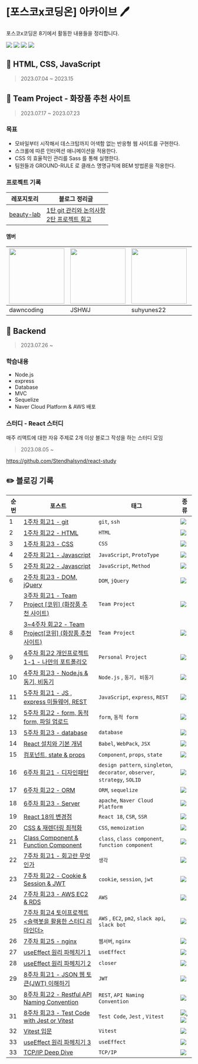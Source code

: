 # [포스코x코딩온] 아카이브 🖊️

포스코x코딩온 8기에서 활동한 내용들을 정리합니다.

![](https://img.shields.io/static/v1?label=&message=project&color=gray)
![](https://img.shields.io/static/v1?label=&message=basic&color=skyblue)
![](https://img.shields.io/static/v1?label=&message=TDD&color=purple)
![](https://img.shields.io/static/v1?label=&message=study&color=palegreen)

## 🐣 HTML, CSS, JavaScript

> 2023.07.04 ~ 2023.15

## 💅 Team Project - 화장품 추천 사이트

> 2023.07.17 ~ 2023.07.23

### 목표

- 모바일부터 시작해서 데스크탑까지 어색함 없는 반응형 웹 사이트를 구현한다.
- 스크롤에 따른 인터렉션 애니메이션을 적용한다.
- CSS 의 효율적인 관리를 Sass 를 통해 실행한다.
- 팀원들과 GROUND-RULE 로 클래스 명명규칙에 BEM 방법론을 적용한다.

### 프로젝트 기록

| 레포지토리                                               | 블로그 정리글                                                                                                                                                                                                                                                                                                                                                                                                                                                                                                                                                                     |
| -------------------------------------------------------- | --------------------------------------------------------------------------------------------------------------------------------------------------------------------------------------------------------------------------------------------------------------------------------------------------------------------------------------------------------------------------------------------------------------------------------------------------------------------------------------------------------------------------------------------------------------------------------- |
| [beauty-lab](https://github.com/Stendhalsynd/beauty-lab) | [1탄 git 관리와 논의사항](https://velog.io/@qmflf556/%ED%8F%AC%EC%8A%A4%EC%BD%94x%EC%BD%94%EB%94%A9%EC%98%A8-KDT-Web-8-3%EC%A3%BC%EC%B0%A8-%ED%9A%8C%EA%B3%A01-Team-Project-%EC%BD%94%EC%9C%84-Cosmetics-Wiki-%ED%99%94%EC%9E%A5%ED%92%88-%EC%B6%94%EC%B2%9C-%EC%82%AC%EC%9D%B4%ED%8A%B8) <br> [2탄 프로젝트 회고](https://velog.io/@qmflf556/%ED%8F%AC%EC%8A%A4%EC%BD%94x%EC%BD%94%EB%94%A9%EC%98%A8-KDT-Web-8-3%EC%A3%BC%EC%B0%A8-%ED%9A%8C%EA%B3%A02-Team-Project%EC%BD%94%EC%9C%84-Cosmetics-Wiki-%ED%99%94%EC%9E%A5%ED%92%88-%EC%B6%94%EC%B2%9C-%EC%82%AC%EC%9D%B4%ED%8A%B8) |

#### 멤버

| <a href="https://github.com/dawncoding"><img src="https://velog.velcdn.com/images/qmflf556/post/23b29140-1247-43f6-a393-6ddaf7a65371/image.png" width="150px"/></a> | <a href="https://github.com/JSHWJ"><img src="https://velog.velcdn.com/images/qmflf556/post/d6ebf772-6e9d-4381-88c7-2cf4521d63f2/image.png" width="150px"/></a> | <a href="https://github.com/suhyuns22"><img src="https://velog.velcdn.com/images/qmflf556/post/ff50f6d9-c3c4-4d8d-a5ba-dd9787e55c61/image.png" width="150px"/></a> | <a href="https://github.com/Stendhalsynd"><img src="https://velog.velcdn.com/images/qmflf556/post/19704a5b-0640-4675-b149-abb432c38cd2/image.png" width="150px"/></a> |
| --- | --- | --- | --- |
| dawncoding | JSHWJ | suhyunes22 | Stendhalsynd |


## 🐥 Backend

> 2023.07.26 ~

### 학습내용

- Node.js
- express
- Database
- MVC
- Sequelize
- Naver Cloud Platform & AWS 배포

### 스터디 - React 스터디

매주 리액트에 대한 자유 주제로 2개 이상 블로그 작성을 하는 스터디 모임

> 2023.08.05 ~

https://github.com/Stendhalsynd/react-study

## ✏️ 블로깅 기록

| 순번 | 포스트   | 태그    | 종류 |
| ---- | ---- | --- | --- |
| 1    | [1주차 회고1 - git](https://velog.io/@qmflf556/%ED%8F%AC%EC%8A%A4%EC%BD%94x%EC%BD%94%EB%94%A9%EC%98%A8-KDT-Web-8-1%EC%A3%BC%EC%B0%A8-%ED%9A%8C%EA%B3%A01-git)                                                                                                                                                                            | `git`, `ssh`                                                                | ![](https://img.shields.io/static/v1?label=&message=basic&color=skyblue) |
| 2    | [1주차 회고2 - HTML](https://velog.io/@qmflf556/%ED%8F%AC%EC%8A%A4%EC%BD%94x%EC%BD%94%EB%94%A9%EC%98%A8-KDT-Web-8-1%EC%A3%BC%EC%B0%A8-%ED%9A%8C%EA%B3%A02-HTML)                                                                                                                                                                          | `HTML`                                                                      | ![](https://img.shields.io/static/v1?label=&message=basic&color=skyblue) |
| 3    | [1주차 회고3 - CSS](https://velog.io/@qmflf556/%ED%8F%AC%EC%8A%A4%EC%BD%94x%EC%BD%94%EB%94%A9%EC%98%A8-KDT-Web-8-1%EC%A3%BC%EC%B0%A8-%ED%9A%8C%EA%B3%A03-CSS)                                                                                                                                                                            | `CSS`                                                                       | ![](https://img.shields.io/static/v1?label=&message=basic&color=skyblue) |
| 4    | [2주차 회고1 - Javascript](https://velog.io/@qmflf556/%ED%8F%AC%EC%8A%A4%EC%BD%94x%EC%BD%94%EB%94%A9%EC%98%A8-KDT-Web-8-2%EC%A3%BC%EC%B0%A8-%ED%9A%8C%EA%B3%A01-Javascript)                                                                                                                                                              | `JavaScript`, `ProtoType`                                                   | ![](https://img.shields.io/static/v1?label=&message=basic&color=skyblue) |
| 5    | [2주차 회고2 - Javascript](https://velog.io/@qmflf556/%ED%8F%AC%EC%8A%A4%EC%BD%94x%EC%BD%94%EB%94%A9%EC%98%A8-KDT-Web-8-2%EC%A3%BC%EC%B0%A8-%ED%9A%8C%EA%B3%A02-Javascript)                                                                                                                                                              | `JavaScript`, `Method`                                                      | ![](https://img.shields.io/static/v1?label=&message=basic&color=skyblue) |
| 6    | [2주차 회고3 - DOM, jQuery ](https://velog.io/@qmflf556/%ED%8F%AC%EC%8A%A4%EC%BD%94x%EC%BD%94%EB%94%A9%EC%98%A8-KDT-Web-8-2%EC%A3%BC%EC%B0%A8-%ED%9A%8C%EA%B3%A03-DOM)                                                                                                                                                                   | `DOM`, `jQuery`                                                             | ![](https://img.shields.io/static/v1?label=&message=basic&color=skyblue) |
| 7    | [3주차 회고1 - Team Project [코위] (화장품 추천 사이트)](https://velog.io/@qmflf556/%ED%8F%AC%EC%8A%A4%EC%BD%94x%EC%BD%94%EB%94%A9%EC%98%A8-KDT-Web-8-3%EC%A3%BC%EC%B0%A8-%ED%9A%8C%EA%B3%A01-Team-Project-%EC%BD%94%EC%9C%84-Cosmetics-Wiki-%ED%99%94%EC%9E%A5%ED%92%88-%EC%B6%94%EC%B2%9C-%EC%82%AC%EC%9D%B4%ED%8A%B8) | `Team Project`                                                              | ![](https://img.shields.io/static/v1?label=&message=project&color=gray) |
| 8    | [3~4주차 회고2 - Team Project[코위] (화장품 추천 사이트)](https://velog.io/@qmflf556/%ED%8F%AC%EC%8A%A4%EC%BD%94x%EC%BD%94%EB%94%A9%EC%98%A8-KDT-Web-8-3%EC%A3%BC%EC%B0%A8-%ED%9A%8C%EA%B3%A02-Team-Project%EC%BD%94%EC%9C%84-Cosmetics-Wiki-%ED%99%94%EC%9E%A5%ED%92%88-%EC%B6%94%EC%B2%9C-%EC%82%AC%EC%9D%B4%ED%8A%B8) | `Team Project`                                                              | ![](https://img.shields.io/static/v1?label=&message=project&color=gray) |
| 9    | [4주차 회고2 개인프로젝트1-1 - 나만의 포트폴리오](https://velog.io/@qmflf556/%ED%8F%AC%EC%8A%A4%EC%BD%94x%EC%BD%94%EB%94%A9%EC%98%A8-KDT-Web-8-4%EC%A3%BC%EC%B0%A8-%ED%9A%8C%EA%B3%A02-%EA%B0%9C%EC%9D%B8%ED%94%84%EB%A1%9C%EC%A0%9D%ED%8A%B8-%EB%82%98%EB%A7%8C%EC%9D%98-%ED%8F%AC%ED%8A%B8%ED%8F%B4%EB%A6%AC%EC%98%A4)                 | `Personal Project`                                                          | ![](https://img.shields.io/static/v1?label=&message=project&color=gray) |
| 10   | [4주차 회고3 - Node.js & 동기, 비동기](https://velog.io/@qmflf556/%ED%8F%AC%EC%8A%A4%EC%BD%94x%EC%BD%94%EB%94%A9%EC%98%A8-KDT-Web-8-4%EC%A3%BC%EC%B0%A8-%ED%9A%8C%EA%B3%A03-Node.js-%EB%8F%99%EA%B8%B0-%EB%B9%84%EB%8F%99%EA%B8%B0)                                                                                                      | `Node.js` , `동기, 비동기`                                                  | ![](https://img.shields.io/static/v1?label=&message=basic&color=skyblue) |
| 11   | [5주차 회고1 - JS , express 미들웨어, REST](https://velog.io/@qmflf556/%ED%8F%AC%EC%8A%A4%EC%BD%94x%EC%BD%94%EB%94%A9%EC%98%A8-KDT-Web-8-5-%EC%A3%BC%EC%B0%A8-%ED%9A%8C%EA%B3%A01-JS-form-%EC%A0%84%EC%86%A1)                                                                                                                           | `JavaScript`, `express`, `REST`                                             | ![](https://img.shields.io/static/v1?label=&message=basic&color=skyblue) |
| 12   | [5주차 회고2 - form, 동적 form, 파일 업로드](https://velog.io/@qmflf556/%ED%8F%AC%EC%8A%A4%EC%BD%94x%EC%BD%94%EB%94%A9%EC%98%A8-KDT-Web-8-5%EC%A3%BC%EC%B0%A8-%ED%9A%8C%EA%B3%A02-form-%EB%8F%99%EC%A0%81-form-%ED%8C%8C%EC%9D%BC-%EC%97%85%EB%A1%9C%EB%93%9C)                                                                           | `form`, `동적 form`                                                         | ![](https://img.shields.io/static/v1?label=&message=basic&color=skyblue) |
| 13   | [5주차 회고3 - database](https://velog.io/@qmflf556/%ED%8F%AC%EC%8A%A4%EC%BD%94x%EC%BD%94%EB%94%94%EC%98%A8-KDT-Web-8-5%EC%A3%BC%EC%B0%A8-%ED%9A%8C%EA%B3%A03-database)                                                                                                                                                                  | `database`                                                                  | ![](https://img.shields.io/static/v1?label=&message=basic&color=skyblue) |
| 14 | [React 설치와 기본 개념](https://velog.io/@qmflf556/%ED%8F%AC%EC%8A%A4%EC%BD%94x%EC%BD%94%EB%94%A9%EC%98%A8-KDT-Web-8-React-%EC%8A%A4%ED%84%B0%EB%94%94-1%EC%A3%BC%EC%B0%A8-%ED%9A%8C%EA%B3%A01) | `Babel`, `WebPack`, `JSX` | ![](https://img.shields.io/static/v1?label=&message=study&color=palegreen) |
| 15 | [컴포넌트, state & props](https://velog.io/@qmflf556/%ED%8F%AC%EC%8A%A4%EC%BD%94x%EC%BD%94%EB%94%A9%EC%98%A8-KDT-Web-8-React-%EC%8A%A4%ED%84%B0%EB%94%94-1%EC%A3%BC%EC%B0%A8-%ED%9A%8C%EA%B3%A02) | `Component`, `props`, `state` | ![](https://img.shields.io/static/v1?label=&message=study&color=palegreen) |
| 16   | [6주차 회고1 - 디자인패턴](https://velog.io/@qmflf556/%ED%8F%AC%EC%8A%A4%EC%BD%94x%EC%BD%94%EB%94%A9%EC%98%A8-KDT-Web-8-6%EC%A3%BC%EC%B0%A8-%ED%9A%8C%EA%B3%A01-%EB%94%94%EC%9E%90%EC%9D%B8%ED%8C%A8%ED%84%B4)                                                                                                                           | `design pattern`, `singleton`, `decorator`, `observer`, `strategy`, `SOLID` | ![](https://img.shields.io/static/v1?label=&message=basic&color=skyblue) |
| 17   | [6주차 회고2 - ORM](https://velog.io/@qmflf556/%ED%8F%AC%EC%8A%A4%EC%BD%94x%EC%BD%94%EB%94%A9%EC%98%A8-KDT-Web-8-6%EC%A3%BC%EC%B0%A8-%ED%9A%8C%EA%B3%A02-ORM)                                                                                                                                                                            | `ORM`, `sequelize`                                                          | ![](https://img.shields.io/static/v1?label=&message=basic&color=skyblue) |
| 18   | [6주차 회고3 - Server](https://velog.io/@qmflf556/%ED%8F%AC%EC%8A%A4%EC%BD%94x%EC%BD%94%EB%94%A9%EC%98%A8-KDT-Web-8-6%EC%A3%BC%EC%B0%A8-%ED%9A%8C%EA%B3%A03-Server)                                                                                                                                                                      | `apache`, `Naver Cloud Platform`                                            | ![](https://img.shields.io/static/v1?label=&message=basic&color=skyblue) |
| 19 | [React 18의 변경점](https://velog.io/@qmflf556/React-%EC%8A%A4%ED%84%B0%EB%94%94-2%EC%A3%BC%EC%B0%A8-React-18-%EC%9D%B4-%EC%95%A0%ED%94%8C%EB%A6%AC%EC%BC%80%EC%9D%B4%EC%85%98-%EC%84%B1%EB%8A%A5%EC%9D%84-%ED%96%A5%EC%83%81%EC%8B%9C%ED%82%A8-%EB%B0%A9%EB%B2%95) | `React 18`, `CSR`, `SSR` | ![](https://img.shields.io/static/v1?label=&message=study&color=palegreen) |
| 20 | [CSS & 재렌더링 최적화](https://velog.io/@qmflf556/React-%EC%8A%A4%ED%84%B0%EB%94%94-2%EC%A3%BC%EC%B0%A8-CSS) | `CSS`, `memoization` | ![](https://img.shields.io/static/v1?label=&message=study&color=palegreen) |
| 21 | [Class Component & Function Component](https://velog.io/@qmflf556/React-%EC%8A%A4%ED%84%B0%EB%94%94-2%EC%A3%BC%EC%B0%A8-%ED%81%B4%EB%9E%98%EC%8A%A4%ED%98%95-%EC%BB%B4%ED%8F%AC%EB%84%8C%ED%8A%B8%EC%99%80-%ED%95%A8%EC%88%98%ED%98%95-%EC%BB%B4%ED%8F%AC%EB%84%8C%ED%8A%B8) | `class`, `class component`, `function component` | ![](https://img.shields.io/static/v1?label=&message=study&color=palegreen) |
| 22   | [7주차 회고1 - 회고란 무엇인가](https://velog.io/@qmflf556/%ED%9A%8C%EA%B3%A0%EB%9E%80-%EB%AC%B4%EC%97%87%EC%9D%B8%EA%B0%80)                                                                                                                                                                      | `생각`                                            | ![](https://img.shields.io/static/v1?label=&message=basic&color=skyblue) |
| 23   | [7주차 회고2 - Cookie & Session & JWT](https://velog.io/@qmflf556/%ED%8F%AC%EC%8A%A4%EC%BD%94x%EC%BD%94%EB%94%A9%EC%98%A8-KDT-Web-8-7%EC%A3%BC%EC%B0%A8-%ED%9A%8C%EA%B3%A02-Cookie-Session-JWT)                                                                                                                                                                      | `cookie`, `session`, `jwt`                                            | ![](https://img.shields.io/static/v1?label=&message=basic&color=skyblue) |
| 24   | [7주차 회고3 - AWS EC2 & RDS](https://velog.io/@qmflf556/%ED%8F%AC%EC%8A%A4%EC%BD%94x%EC%BD%94%EB%94%A9%EC%98%A8-KDT-Web-8-7%EC%A3%BC%EC%B0%A8-%ED%9A%8C%EA%B3%A02-EC2-RDS)                                                                                                                                                                      |  `AWS`                                            | ![](https://img.shields.io/static/v1?label=&message=basic&color=skyblue) |
| 25   | [7주차 회고4 토이프로젝트 <슬랙봇을 활용한 스터디 리마인더>](https://velog.io/@qmflf556/%ED%8F%AC%EC%8A%A4%EC%BD%94x%EC%BD%94%EB%94%A9%EC%98%A8-KDT-Web-8-7%EC%A3%BC%EC%B0%A8-%ED%9A%8C%EA%B3%A03-%ED%86%A0%EC%9D%B4%ED%94%84%EB%A1%9C%EC%A0%9D%ED%8A%B8-%EC%8A%AC%EB%9E%99%EB%B4%87-%EB%8F%84%EC%9E%85%EA%B8%B0)                                                                                                                                                                      |  `AWS` , `EC2`, `pm2`, `slack api`, `slack bot`                                            | ![](https://img.shields.io/static/v1?label=&message=project&color=gray) |
| 26   | [7주차 회고5 - nginx](https://velog.io/@qmflf556/%ED%8F%AC%EC%8A%A4%EC%BD%94x%EC%BD%94%EB%94%A9%EC%98%A8-KDT-Web-8-7%EC%A3%BC%EC%B0%A8-%ED%9A%8C%EA%B3%A04)                                                                                                                                                                      |  `웹서버`, `nginx`                                            | ![](https://img.shields.io/static/v1?label=&message=basic&color=skyblue) |
| 27 | [useEffect 원리 파헤치기 1](https://velog.io/@qmflf556/React-%EC%8A%A4%ED%84%B0%EB%94%94-3%EC%A3%BC%EC%B0%A8-useEffect-%EC%99%80-Strict-Mode) | `useEffect` | ![](https://img.shields.io/static/v1?label=&message=study&color=palegreen) |
| 28 | [useEffect 원리 파헤치기 2](https://velog.io/@qmflf556/React-%EC%8A%A4%ED%84%B0%EB%94%94-3%EC%A3%BC%EC%B0%A8-useEffect-2) | `closer` | ![](https://img.shields.io/static/v1?label=&message=study&color=palegreen) |
| 29   | [8주차 회고1 - JSON 웹 토큰(JWT) 이해하기](https://velog.io/@qmflf556/%ED%8F%AC%EC%8A%A4%EC%BD%94x%EC%BD%94%EB%94%A9%EC%98%A8-KDT-Web-8-8%EC%A3%BC%EC%B0%A8-%ED%9A%8C%EA%B3%A01-JSON-%EC%9B%B9-%ED%86%A0%ED%81%B0-JWT-%EC%9D%B4%ED%95%B4%ED%95%98%EA%B8%B0)                                                                                                                                                                      |  `JWT`                                         | ![](https://img.shields.io/static/v1?label=&message=basic&color=skyblue) |
| 30   | [8주차 회고2 - Restful API Naming Convention](https://velog.io/@qmflf556/%ED%8F%AC%EC%8A%A4%EC%BD%94x%EC%BD%94%EB%94%A9%EC%98%A8-KDT-Web-8-8%EC%A3%BC%EC%B0%A8-%ED%9A%8C%EA%B3%A02-Restful-API-Naming-Convention)                                                                                                                                                                      |  `REST`, `API Naming Convention`                                         | ![](https://img.shields.io/static/v1?label=&message=basic&color=skyblue) |
| 31   | [8주차 회고3 - Test Code with Jest or Vitest](https://velog.io/@qmflf556/%ED%8F%AC%EC%8A%A4%EC%BD%94x%EC%BD%94%EB%94%A9%EC%98%A8-KDT-Web-8-8%EC%A3%BC%EC%B0%A8-%ED%9A%8C%EA%B3%A03-%ED%85%8C%EC%8A%A4%ED%8A%B8%EC%BD%94%EB%93%9C-%EC%9E%85%EB%AC%B8)                                                                                                                                                                      |  `Test Code`, `Jest` , `Vitest`                                        | ![](https://img.shields.io/static/v1?label=&message=basic&color=skyblue), ![](https://img.shields.io/static/v1?label=&message=TDD&color=purple) |
| 32   | [Vitest 입문](https://velog.io/@qmflf556/Vitest-%EB%A5%BC-%ED%99%9C%EC%9A%A9%ED%95%9C-%ED%85%8C%EC%8A%A4%ED%8A%B8%EC%BD%94%EB%93%9C-1)   |  `Vitest`   | ![](https://img.shields.io/static/v1?label=&message=TDD&color=purple) |
| 33 | [useEffect 원리 파헤치기 3](https://velog.io/@qmflf556/React-%EC%8A%A4%ED%84%B0%EB%94%94-4%EC%A3%BC%EC%B0%A8-useEffect-3) | `useEffect` | ![](https://img.shields.io/static/v1?label=&message=study&color=palegreen) |
| 33 | [TCP/IP Deep Dive](https://velog.io/@qmflf556/%ED%8F%AC%EC%8A%A4%EC%BD%94x%EC%BD%94%EB%94%A9%EC%98%A8-KDT-Web-8-9%EC%A3%BC%EC%B0%A8-%ED%9A%8C%EA%B3%A01-TCPIP-Deep-Dive) | `TCP/IP` | ![](https://img.shields.io/static/v1?label=&message=basic&color=skyblue) |
